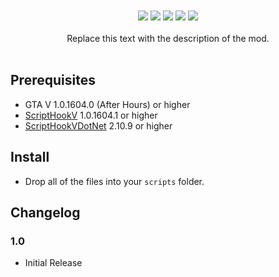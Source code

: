 <div align="center">
<!-- <img src="https://raw.githubusercontent.com/justalemon/TokkiTools/master/logo.png" width="750" /> -->
<br><br>
<a href="https://www.gta5-mods.com/scripts/tokkitools"><img src="https://img.shields.io/badge/5mods-download-20BA4E.svg"></a>
<a href="https://ci.appveyor.com/project/justalemon/tokkitools"><img src="https://img.shields.io/appveyor/ci/justalemon/tokkitools.svg?label=appveyor"></a>
<a href="https://www.codefactor.io/repository/github/justalemon/tokkitools"><img src="https://www.codefactor.io/repository/github/justalemon/tokkitools/badge"></a>
<a href="https://dependabot.com"><img src="https://api.dependabot.com/badges/status?host=github&repo=justalemon/TokkiTools"></a>
<a href="https://discord.gg/Cf6sspj"><img src="https://img.shields.io/badge/discord-join-7289DA.svg"></a>
<br><br>
Replace this text with the description of the mod.
<br><br>
<!-- <img src="https://raw.githubusercontent.com/justalemon/TokkiTools/master/preview.png"/> -->
</div>

## Prerequisites

* GTA V 1.0.1604.0 (After Hours) or higher
* [ScriptHookV](http://www.dev-c.com/gtav/scripthookv/) 1.0.1604.1 or higher
* [ScriptHookVDotNet](https://github.com/crosire/scripthookvdotnet/releases) 2.10.9 or higher

## Install

* Drop all of the files into your `scripts` folder.

## Changelog

### 1.0

* Initial Release
